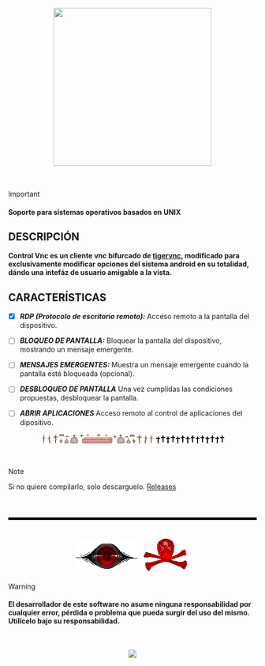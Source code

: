 <!--
  Copyright (C) 2024 Daniel Gómez (Less)

  This program is free software: you can redistribute it and/or modify
  it under the terms of the GNU General Public License as published by
  the Free Software Foundation, either version 3 of the License, or
  any later version.

  This program is distributed in the hope that it will be useful,
  but WITHOUT ANY WARRANTY; without even the implied warranty of
  MERCHANTABILITY or FITNESS FOR A PARTICULAR PURPOSE. See the
  GNU General Public License for more details.

  You should have received a copy of the GNU General Public License
  along with this program. If not, see <https://www.gnu.org/licenses/>.
-->

<p align="center">
    <img src="https://github.com/user-attachments/assets/c77cce64-5c97-4e8d-8e7b-ba6d2a60553a" width="320" height=320">
</p>

<br>

> [!IMPORTANT]
> ####  Soporte para sistemas operativos basados en UNIX

## DESCRIPCIÓN

**Control Vnc es un cliente vnc bifurcado de [tigervnc](https://github.com/TigerVNC/tigervnc), modificado para exclusivamente modificar opciones del sistema android en su totalidad, dándo una intefáz de usuario amigable a la vista.**

## CARACTERÍSTICAS

- [x] **_RDP (Protocolo de escritorio remoto):_** Acceso remoto a la pantalla del dispositivo.

- [ ]  **_BLOQUEO DE PANTALLA:_** Bloquear la pantalla del dispositivo, mostrando un mensaje emergente.

- [ ] **_MENSAJES EMERGENTES:_** Muestra un mensaje emergente cuando la pantalla esté bloqueada (opcional).

- [ ] **_DESBLOQUEO DE PANTALLA_** Una vez cumplidas las condiciones propuestas, desbloquear la pantalla.

- [ ] **_ABRIR APLICACIONES_** Acceso remoto al control de aplicaciones del dipositivo.

<p align="center">
<img src="https://raw.githubusercontent.com/Less-dev/gifs/refs/heads/master/DIVIDERS/gothic_divider_03.gif">
<img src="https://raw.githubusercontent.com/Less-dev/gifs/refs/heads/master/DIVIDERS/gothic_divider_04.gif">
</p>

<br>

> [!NOTE]
> Si no quiere compilarlo, solo descarguelo. [Releases](https://github.com/Less-dev/controlVNC/tags)


<br>

<p align="center">
    <img src="https://raw.githubusercontent.com/Less-dev/gifs/master/DIVIDERS/glitch_divider_11.gif" width="1000" height="5">
</p>

<br>

<div align="center">
    <img src="https://raw.githubusercontent.com/Less-dev/gifs/master/DIVIDERS/text_red_divider_09.gif">
    <img src="https://raw.githubusercontent.com/Less-dev/gifs/master/DIVIDERS/text_red_divider_10.gif">
</div>

> [!WARNING]
> ####  El desarrollador de este software no asume ninguna responsabilidad por cualquier error, pérdida o problema que pueda surgir del uso del mismo. Utilícelo bajo su responsabilidad.
<br>

<p align="center">
    <img src="https://github.com/user-attachments/assets/0a483af2-fcde-4494-b435-0adea89a4a6e">
</p>


